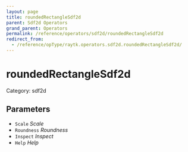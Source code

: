 ```yaml
---
layout: page
title: roundedRectangleSdf2d
parent: Sdf2d Operators
grand_parent: Operators
permalink: /reference/operators/sdf2d/roundedRectangleSdf2d
redirect_from:
  - /reference/opType/raytk.operators.sdf2d.roundedRectangleSdf2d/
---
```


# roundedRectangleSdf2d

Category: sdf2d



## Parameters

* `Scale` *Scale*
* `Roundness` *Roundness*
* `Inspect` *Inspect*
* `Help` *Help*